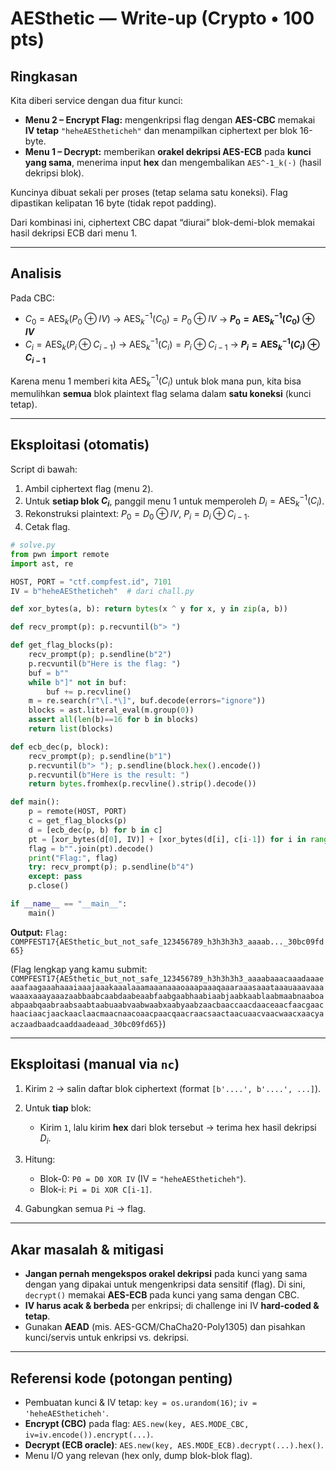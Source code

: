 # AESthetic — Write-up (Crypto • 100 pts)

## Ringkasan

Kita diberi service dengan dua fitur kunci:

* **Menu 2 – Encrypt Flag:** mengenkripsi flag dengan **AES-CBC** memakai **IV tetap** `"heheAEStheticheh"` dan menampilkan ciphertext per blok 16-byte.   &#x20;
* **Menu 1 – Decrypt:** memberikan **orakel dekripsi AES-ECB** pada **kunci yang sama**, menerima input **hex** dan mengembalikan `AES^-1_k(·)` (hasil dekripsi blok). &#x20;

Kuncinya dibuat sekali per proses (tetap selama satu koneksi).&#x20;
Flag dipastikan kelipatan 16 byte (tidak repot padding).&#x20;

Dari kombinasi ini, ciphertext CBC dapat “diurai” blok-demi-blok memakai hasil dekripsi ECB dari menu 1.

---

## Analisis

Pada CBC:

* $C_0 = \text{AES}_k(P_0 \oplus IV)$ → $\text{AES}^{-1}_k(C_0) = P_0 \oplus IV$ → **$P_0 = \text{AES}^{-1}_k(C_0) \oplus IV$**
* $C_i = \text{AES}_k(P_i \oplus C_{i-1})$ → $\text{AES}^{-1}_k(C_i) = P_i \oplus C_{i-1}$ → **$P_i = \text{AES}^{-1}_k(C_i) \oplus C_{i-1}$**

Karena menu 1 memberi kita $\text{AES}^{-1}_k(C_i)$ untuk blok mana pun, kita bisa memulihkan **semua** blok plaintext flag selama dalam **satu koneksi** (kunci tetap).

---

## Eksploitasi (otomatis)

Script di bawah:

1. Ambil ciphertext flag (menu 2).
2. Untuk **setiap blok $C_i$**, panggil menu 1 untuk memperoleh $D_i=\text{AES}^{-1}_k(C_i)$.
3. Rekonstruksi plaintext: $P_0=D_0\oplus IV$, $P_i=D_i\oplus C_{i-1}$.
4. Cetak flag.

```python
# solve.py
from pwn import remote
import ast, re

HOST, PORT = "ctf.compfest.id", 7101
IV = b"heheAEStheticheh"  # dari chall.py

def xor_bytes(a, b): return bytes(x ^ y for x, y in zip(a, b))

def recv_prompt(p): p.recvuntil(b"> ")

def get_flag_blocks(p):
    recv_prompt(p); p.sendline(b"2")
    p.recvuntil(b"Here is the flag: ")
    buf = b""
    while b"]" not in buf:
        buf += p.recvline()
    m = re.search(r"\[.*\]", buf.decode(errors="ignore"))
    blocks = ast.literal_eval(m.group(0))
    assert all(len(b)==16 for b in blocks)
    return list(blocks)

def ecb_dec(p, block):
    recv_prompt(p); p.sendline(b"1")
    p.recvuntil(b"> "); p.sendline(block.hex().encode())
    p.recvuntil(b"Here is the result: ")
    return bytes.fromhex(p.recvline().strip().decode())

def main():
    p = remote(HOST, PORT)
    c = get_flag_blocks(p)
    d = [ecb_dec(p, b) for b in c]
    pt = [xor_bytes(d[0], IV)] + [xor_bytes(d[i], c[i-1]) for i in range(1, len(c))]
    flag = b"".join(pt).decode()
    print("Flag:", flag)
    try: recv_prompt(p); p.sendline(b"4")
    except: pass
    p.close()

if __name__ == "__main__":
    main()
```

**Output:**
`Flag: COMPFEST17{AESthetic_but_not_safe_123456789_h3h3h3h3_aaaab..._30bc09fd65}`

(Flag lengkap yang kamu submit:
`COMPFEST17{AESthetic_but_not_safe_123456789_h3h3h3h3_aaaabaaacaaadaaaeaaafaagaaahaaaiaaajaaakaaalaaamaaanaaaoaaapaaaqaaaraaasaaataaauaaavaaawaaaxaaayaaazaabbaabcaabdaabeaabfaabgaabhaabiaabjaabkaablaabmaabnaaboaabpaabqaabraabsaabtaabuaabvaabwaabxaabyaabzaacbaaccaacdaaceaacfaacgaachaaciaacjaackaaclaacmaacnaacoaacpaacqaacraacsaactaacuaacvaacwaacxaacyaaczaadbaadcaaddaadeaad_30bc09fd65}`)

---

## Eksploitasi (manual via `nc`)

1. Kirim `2` → salin daftar blok ciphertext (format `[b'....', b'....', ...]`).&#x20;
2. Untuk **tiap** blok:

   * Kirim `1`, lalu kirim **hex** dari blok tersebut → terima hex hasil dekripsi $D_i$.&#x20;
3. Hitung:

   * Blok-0: `P0 = D0 XOR IV` (IV = `"heheAEStheticheh"`).&#x20;
   * Blok-i: `Pi = Di XOR C[i-1]`.
4. Gabungkan semua `Pi` → flag.

---

## Akar masalah & mitigasi

* **Jangan pernah mengekspos orakel dekripsi** pada kunci yang sama dengan yang dipakai untuk mengenkripsi data sensitif (flag). Di sini, `decrypt()` memakai **AES-ECB** pada kunci yang sama dengan CBC. &#x20;
* **IV harus acak & berbeda** per enkripsi; di challenge ini IV **hard-coded & tetap**.&#x20;
* Gunakan **AEAD** (mis. AES-GCM/ChaCha20-Poly1305) dan pisahkan kunci/servis untuk enkripsi vs. dekripsi.

---

## Referensi kode (potongan penting)

* Pembuatan kunci & IV tetap: `key = os.urandom(16)`; `iv = 'heheAEStheticheh'`.&#x20;
* **Encrypt (CBC)** pada flag: `AES.new(key, AES.MODE_CBC, iv=iv.encode()).encrypt(...)`.&#x20;
* **Decrypt (ECB oracle)**: `AES.new(key, AES.MODE_ECB).decrypt(...).hex()`.&#x20;
* Menu I/O yang relevan (hex only, dump blok-blok flag).&#x20;


